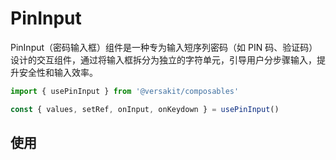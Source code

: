 # PinInput

PinInput（密码输入框）组件是一种专为输入短序列密码（如 PIN 码、验证码）设计的交互组件，通过将输入框拆分为独立的字符单元，引导用户分步骤输入，提升安全性和输入效率。

```TypeScript
import { usePinInput } from '@versakit/composables'

const { values, setRef, onInput, onKeydown } = usePinInput()
```

## 使用

<demo vue="./example/index.vue" />
